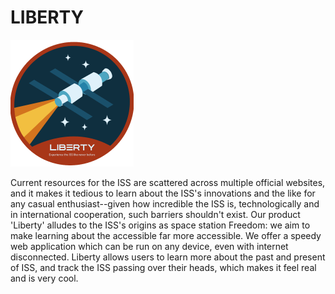 # LIBERTY

![liberty](./github/liberty_logo.png)

Current resources for the ISS are scattered across multiple official websites, and it makes it tedious to learn about the ISS's innovations and the like for any casual enthusiast--given how incredible the ISS is, technologically and in international cooperation, such barriers shouldn't exist. Our product 'Liberty' alludes to the ISS's origins as space station Freedom: we aim to make learning about the accessible far more accessible. We offer a speedy web application which can be run on any device, even with internet disconnected. Liberty allows users to learn more about the past and present of ISS, and track the ISS passing over their heads, which makes it feel real and is very cool.
